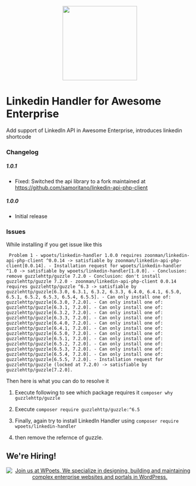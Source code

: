 <p align="center">
<a href="https://www.wpoets.com/" target="_blank"><img width="200"src="https://www.wpoets.com/wp-content/uploads/2018/05/WPoets-logo-1.svg"></a>
</p>

# Linkedin Handler for Awesome Enterprise
Add support of LinkedIn API in Awesome Enterprise, introduces linkedin shortcode

### Changelog  

##### 1.0.1
* Fixed: Switched the api library to a fork maintained at  https://github.com/samoritano/linkedin-api-php-client
  
##### 1.0.0  
* Initial release

### Issues 

While installing if you get issue like this 

` Problem 1
    - wpoets/linkedin-handler 1.0.0 requires zoonman/linkedin-api-php-client ^0.0.14 -> satisfiable by zoonman/linkedin-api-php-client[0.0.14].
    - Installation request for wpoets/linkedin-handler ^1.0 -> satisfiable by wpoets/linkedin-handler[1.0.0].
    - Conclusion: remove guzzlehttp/guzzle 7.2.0
    - Conclusion: don't install guzzlehttp/guzzle 7.2.0
    - zoonman/linkedin-api-php-client 0.0.14 requires guzzlehttp/guzzle ^6.3 -> satisfiable by guzzlehttp/guzzle[6.3.0, 6.3.1, 6.3.2, 6.3.3, 6.4.0, 6.4.1, 6.5.0, 6.5.1, 6.5.2, 6.5.3, 6.5.4, 6.5.5].
    - Can only install one of: guzzlehttp/guzzle[6.3.0, 7.2.0].
    - Can only install one of: guzzlehttp/guzzle[6.3.1, 7.2.0].
    - Can only install one of: guzzlehttp/guzzle[6.3.2, 7.2.0].
    - Can only install one of: guzzlehttp/guzzle[6.3.3, 7.2.0].
    - Can only install one of: guzzlehttp/guzzle[6.4.0, 7.2.0].
    - Can only install one of: guzzlehttp/guzzle[6.4.1, 7.2.0].
    - Can only install one of: guzzlehttp/guzzle[6.5.0, 7.2.0].
    - Can only install one of: guzzlehttp/guzzle[6.5.1, 7.2.0].
    - Can only install one of: guzzlehttp/guzzle[6.5.2, 7.2.0].
    - Can only install one of: guzzlehttp/guzzle[6.5.3, 7.2.0].
    - Can only install one of: guzzlehttp/guzzle[6.5.4, 7.2.0].
    - Can only install one of: guzzlehttp/guzzle[6.5.5, 7.2.0].
    - Installation request for guzzlehttp/guzzle (locked at 7.2.0) -> satisfiable by guzzlehttp/guzzle[7.2.0].`

Then here is what you can do to resolve it

1. Execute following to see which package requires it
`composer why guzzlehttp/guzzle`

2. Execute `composer require guzzlehttp/guzzle:^6.5`

3. Finally, again try to install LinkedIn Handler using
`composer require wpoets/linkedin-handler`

4. then remove the refernce of guzzle.



## We're Hiring!

<p align="center">
<a href="https://www.wpoets.com/careers/"><img src="https://www.wpoets.com/wp-content/uploads/2020/11/work-with-us_1776x312.png" alt="Join us at WPoets, We specialize in designing, building and maintaining complex enterprise websites and portals in WordPress."></a>
</p>